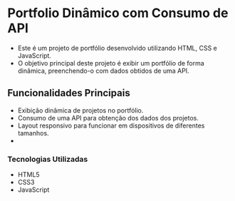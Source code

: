 # Portfolio Dinâmico com Consumo de API
* Este é um projeto de portfólio desenvolvido utilizando HTML, CSS e JavaScript. 
* O objetivo principal deste projeto é exibir um portfólio de forma dinâmica, 
preenchendo-o com dados obtidos de uma API.

## Funcionalidades Principais
* Exibição dinâmica de projetos no portfólio.
* Consumo de uma API para obtenção dos dados dos projetos.
* Layout responsivo para funcionar em dispositivos de diferentes tamanhos.
* 
### Tecnologias Utilizadas
* HTML5
* CSS3
* JavaScript
